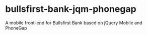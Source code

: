 bullsfirst-bank-jqm-phonegap
============================

A mobile front-end for Bullsfirst Bank based on jQuery Mobile and PhoneGap